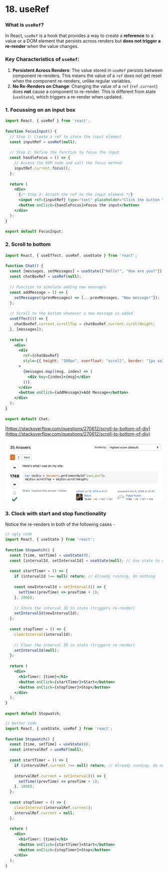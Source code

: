 # 18. useRef

### What is `useRef`?

In React, `useRef` is a hook that provides a way to create a **reference** to a value or a DOM element that persists across renders but **does not trigger a re-render** when the value changes.

### Key Characteristics of `useRef`:

1. **Persistent Across Renders**: The value stored in `useRef` persists between component re-renders. This means the value of a `ref` does not get reset when the component re-renders, unlike regular variables.
2. **No Re-Renders on Change**: Changing the value of a `ref` (`ref.current`) does **not** cause a component to re-render. This is different from state (`useState`), which triggers a re-render when updated.

### 1. Focussing on an input box

```jsx
import React, { useRef } from 'react';

function FocusInput() {
  // Step 1: Create a ref to store the input element
  const inputRef = useRef(null);

  // Step 2: Define the function to focus the input
  const handleFocus = () => {
    // Access the DOM node and call the focus method
    inputRef.current.focus();
  };

  return (
    <div>
      {/* Step 3: Attach the ref to the input element */}
      <input ref={inputRef} type="text" placeholder="Click the button to focus me" />
      <button onClick={handleFocus}>Focus the input</button>
    </div>
  );
}

export default FocusInput;
```

### 2. Scroll to bottom

```jsx
import React, { useEffect, useRef, useState } from 'react';

function Chat() {
  const [messages, setMessages] = useState(["Hello!", "How are you?"]);
  const chatBoxRef = useRef(null);

  // Function to simulate adding new messages
  const addMessage = () => {
    setMessages((prevMessages) => [...prevMessages, "New message!"]);
  };

  // Scroll to the bottom whenever a new message is added
  useEffect(() => {
    chatBoxRef.current.scrollTop = chatBoxRef.current.scrollHeight;
  }, [messages]);

  return (
    <div>
      <div 
        ref={chatBoxRef} 
        style={{ height: "200px", overflowY: "scroll", border: "1px solid black" }}
      >
        {messages.map((msg, index) => (
          <div key={index}>{msg}</div>
        ))}
      </div>
      <button onClick={addMessage}>Add Message</button>
    </div>
  );
}

export default Chat;

```

[https://stackoverflow.com/questions/270612/scroll-to-bottom-of-div](https://stackoverflow.com/questions/270612/scroll-to-bottom-of-div)

![Screenshot 2024-10-12 at 7.13.16 PM.png](18%20useRef%2022390c2fa21b8119a44ec36b4435a09e/Screenshot_2024-10-12_at_7.13.16_PM.png)

### 3. Clock with start and stop functionality

Notice the re-renders in both of the following cases - 

```jsx
// ugly code
import React, { useState } from 'react';

function Stopwatch() {
  const [time, setTime] = useState(0);
  const [intervalId, setIntervalId] = useState(null); // Use state to store the interval ID

  const startTimer = () => {
    if (intervalId !== null) return; // Already running, do nothing

    const newIntervalId = setInterval(() => {
      setTime((prevTime) => prevTime + 1);
    }, 1000);
    
    // Store the interval ID in state (triggers re-render)
    setIntervalId(newIntervalId);
  };

  const stopTimer = () => {
    clearInterval(intervalId);

    // Clear the interval ID in state (triggers re-render)
    setIntervalId(null);
  };

  return (
    <div>
      <h1>Timer: {time}</h1>
      <button onClick={startTimer}>Start</button>
      <button onClick={stopTimer}>Stop</button>
    </div>
  );
}

export default Stopwatch;

```

```jsx
// better code
import React, { useState, useRef } from 'react';

function Stopwatch() {
  const [time, setTime] = useState(0);
  const intervalRef = useRef(null);

  const startTimer = () => {
    if (intervalRef.current !== null) return; // Already running, do nothing

    intervalRef.current = setInterval(() => {
      setTime((prevTime) => prevTime + 1);
    }, 1000);
  };

  const stopTimer = () => {
    clearInterval(intervalRef.current);
    intervalRef.current = null;
  };

  return (
    <div>
      <h1>Timer: {time}</h1>
      <button onClick={startTimer}>Start</button>
      <button onClick={stopTimer}>Stop</button>
    </div>
  );
}
```